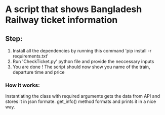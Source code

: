 # A script that shows Bangladesh Railway ticket information

## Step:
1. Install all the dependencies by running this command 'pip install -r requirements.txt'
2. Run 'CheckTicket.py' python file and provide the neccessary inputs
3. You are done ! The script should now show you name of the train, departure time and price

### How it works:
Instantiating the class with required arguments gets the data from API and stores it in json formate. 
get_info() method formats and prints it in a nice way.